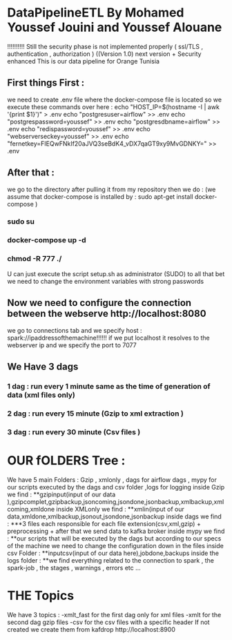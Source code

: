 # DataPipelineETL By Mohamed Youssef Jouini and Youssef Alouane 
!!!!!!!!!! Still the security phase is not implemented properly ( ssl/TLS , authentication , authorization )  ((Version 1.0) next version + Security enhanced
This is our data pipeline for Orange Tunisia
## First things First :
we need to create .env file where the docker-compose file is located 
so we execute these commands over here :
echo "HOST_IP=$(hostname -I | awk '{print $1}')" > .env
echo "postgresuser=airflow" >> .env
echo "postgrespassword=youssef" >> .env
echo "postgresdbname=airflow" >> .env
echo "redispassword=youssef" >> .env
echo "webserverseckey=youssef" >> .env
echo "fernetkey=FIEQwFNkIf20aJVQ3seBdK4_vDX7qaGT9xy9MvGDNKY=" >> .env
## After that : 
we go to the directory after pulling it from my repository 
then we do : (we assume that  docker-compose is installed by : sudo apt-get install docker-compose )
### sudo su 
### docker-compose up -d 
### chmod -R 777 ./
U can just execute the script setup.sh as administrator (SUDO) to all that bet we need to change the environment variables with strong passwords 
## Now we need to configure the connection between the webserve http://localhost:8080
we go to connections tab and we specify host : spark://ipaddressofthemachine!!!!!! if we put localhost it resolves to the webserver ip 
and we specify the port to 7077 
## We Have 3 dags 
### 1 dag :  run every 1 minute same as the time of generation of data (xml files only)
### 2 dag :  run every 15 minute (Gzip to xml extraction )
### 3 dag :  run every 30 minute  (Csv files )
# OUR fOLDERS Tree : 
We have 5  main Folders : Gzip ,   xmlonly , dags for airflow dags , mypy for our scripts executed by the dags and csv folder ,logs for logging 
inside Gzip we find :
**gzipinput(input of our data ),gzipcomplet,gzipbackup,jsoncoming,jsondone,jsonbackup,xmlbackup,xmlcoming,xmldone
inside XMLonly we find : 
**xmlin(input of our data,xmldone,xmlbackup,jsonout,jsondone,jsonbackup 
inside dags we find :
***3 files each responsible for each  file extension(csv,xml,gzip)  + preprocessing  + after that we send data to kafka broker 
inside mypy we find :
**our scripts that will be executed by the dags but according to our specs of the machine we need to change the configuration down in the files 
inside csv Folder : 
**inputcsv(input of our data here),jobdone,backups 
inside the logs folder :
**we find everything related to the connection to spark , the spark-job , the stages , warnings , errors etc ... 
# THE Topics  
We have 3 topics : 
-xmlt_fast for the first dag only for xml files 
-xmlt for the second dag gzip files 
-csv for the csv files with a specific header 
If not created we create them from kafdrop http://localhost:8900 


